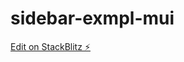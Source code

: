 # sidebar-exmpl-mui

[Edit on StackBlitz ⚡️](https://stackblitz.com/edit/sidebar-styled-components-mqqh5l)